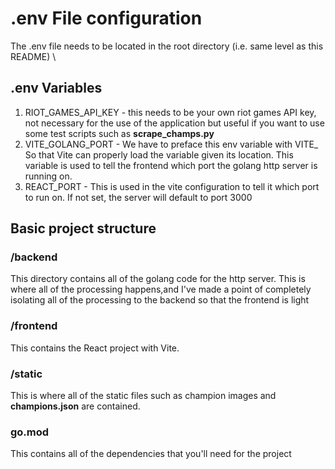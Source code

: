 # .env File configuration
The .env file needs to be located in the root directory (i.e. same level as this README) \
## .env Variables
1. RIOT_GAMES_API_KEY - this needs to be your own riot games API key, not necessary for the use of the application but useful if you want to use some test scripts such as **scrape_champs.py**
2. VITE_GOLANG_PORT - We have to preface this env variable with VITE_ So that Vite can properly load the variable given its location. This variable is used to tell the frontend which port the golang http server is running on.
3. REACT_PORT - This is used in the vite configuration to tell it which port to run on. If not set, the server will default to port 3000 

## Basic project structure
### /backend
This directory contains all of the golang code for the http server. This is where all of the processing happens,and I've made a point of completely isolating all of the processing to the backend so that the frontend is light
### /frontend 
This contains the React project with Vite. 
### /static
This is where all of the static files such as champion images and **champions.json** are contained.
### go.mod 
This contains all of the dependencies that you'll need for the project
